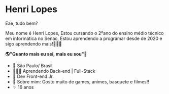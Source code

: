 # Henri Lopes 

Eae, tudo bem? 

Meu nome é Henri Lopes, Estou cursando o 2ºano do ensino médio técnico em informática no Senac, Estou aprendendo a programar desde de 2020 e sigo aprendendo mais!👨🏻‍💻 

**🌎"Quanto mais eu sei, mais eu sou"🧠**

 - 📍   São Paulo/ Brasil
 - 👨🏻‍💻  Aprendendo Back-end | Full-Stack
 - 🧠   Dev Front-end Jr.
 - 💬  Sobre mim: Gosto muito de games, animes, basquete e filmes!! 
 - ✨ 16 anos
 
